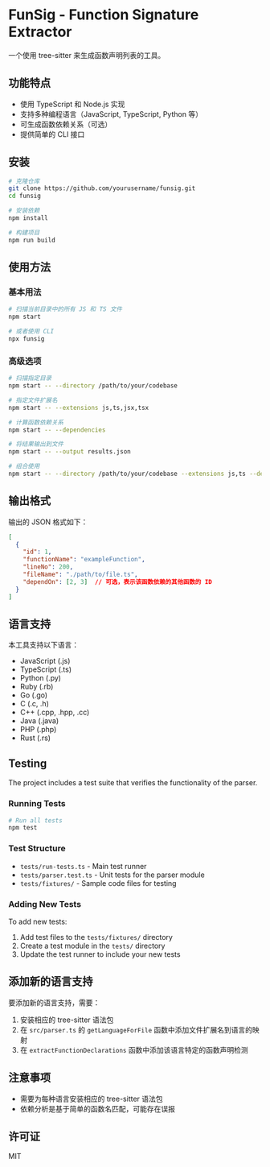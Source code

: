 # FunSig - Function Signature Extractor

一个使用 tree-sitter 来生成函数声明列表的工具。

## 功能特点

- 使用 TypeScript 和 Node.js 实现
- 支持多种编程语言（JavaScript, TypeScript, Python 等）
- 可生成函数依赖关系（可选）
- 提供简单的 CLI 接口

## 安装

```bash
# 克隆仓库
git clone https://github.com/yourusername/funsig.git
cd funsig

# 安装依赖
npm install

# 构建项目
npm run build
```

## 使用方法

### 基本用法

```bash
# 扫描当前目录中的所有 JS 和 TS 文件
npm start

# 或者使用 CLI
npx funsig
```

### 高级选项

```bash
# 扫描指定目录
npm start -- --directory /path/to/your/codebase

# 指定文件扩展名
npm start -- --extensions js,ts,jsx,tsx

# 计算函数依赖关系
npm start -- --dependencies

# 将结果输出到文件
npm start -- --output results.json

# 组合使用
npm start -- --directory /path/to/your/codebase --extensions js,ts --dependencies --output results.json
```

## 输出格式

输出的 JSON 格式如下：

```json
[
  {
    "id": 1,
    "functionName": "exampleFunction",
    "lineNo": 200,
    "fileName": "./path/to/file.ts",
    "dependOn": [2, 3]  // 可选，表示该函数依赖的其他函数的 ID
  }
]
```

## 语言支持

本工具支持以下语言：

- JavaScript (.js)
- TypeScript (.ts)
- Python (.py)
- Ruby (.rb)
- Go (.go)
- C (.c, .h)
- C++ (.cpp, .hpp, .cc)
- Java (.java)
- PHP (.php)
- Rust (.rs)

## Testing

The project includes a test suite that verifies the functionality of the parser.

### Running Tests

```bash
# Run all tests
npm test
```

### Test Structure

- `tests/run-tests.ts` - Main test runner
- `tests/parser.test.ts` - Unit tests for the parser module
- `tests/fixtures/` - Sample code files for testing

### Adding New Tests

To add new tests:
1. Add test files to the `tests/fixtures/` directory
2. Create a test module in the `tests/` directory
3. Update the test runner to include your new tests

## 添加新的语言支持

要添加新的语言支持，需要：

1. 安装相应的 tree-sitter 语法包
2. 在 `src/parser.ts` 的 `getLanguageForFile` 函数中添加文件扩展名到语言的映射
3. 在 `extractFunctionDeclarations` 函数中添加该语言特定的函数声明检测

## 注意事项

- 需要为每种语言安装相应的 tree-sitter 语法包
- 依赖分析是基于简单的函数名匹配，可能存在误报

## 许可证

MIT
